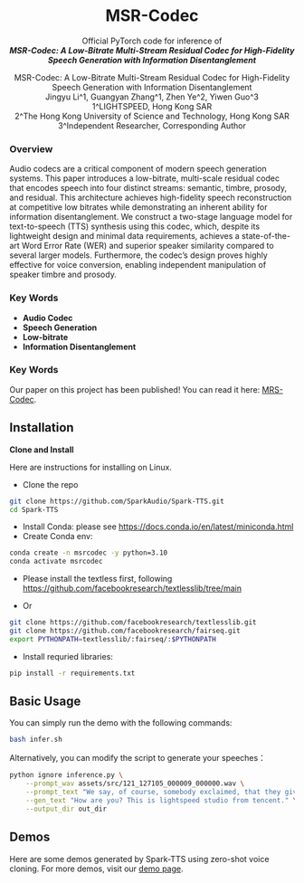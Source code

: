 <div align="center">
    <h1>
    MSR-Codec
    </h1>
    <p>
    Official PyTorch code for inference of <br>
    <b><em>MSR-Codec: A Low-Bitrate Multi-Stream Residual Codec for High-Fidelity Speech Generation with Information Disentanglement</em></b>
    </p>
    <p>
      MSR-Codec: A Low-Bitrate Multi-Stream Residual Codec for High-Fidelity Speech Generation with Information Disentanglement<br>
      Jingyu Li^1, Guangyan Zhang^1, Zhen Ye^2, Yiwen Guo^3<br>
      1^LIGHTSPEED, Hong Kong SAR<br>
      2^The Hong Kong University of Science and Technology, Hong Kong SAR<br>
      3^Independent Researcher, Corresponding Author<br>
    </p>
</div>

<!-- ## MRS-Codec 🔥 -->

### Overview

Audio codecs are a critical component of modern speech generation systems. This paper introduces a low-bitrate, multi-scale residual codec that encodes speech into four distinct streams: semantic, timbre, prosody, and residual. This architecture achieves high-fidelity speech reconstruction at competitive low bitrates while demonstrating an inherent ability for information disentanglement. We construct a two-stage language model for text-to-speech (TTS) synthesis using this codec, which, despite its lightweight design and minimal data requirements, achieves a state-of-the-art Word Error Rate (WER) and superior speaker similarity compared to several larger models. Furthermore, the codec’s design proves highly effective for voice conversion, enabling independent manipulation of speaker timbre and prosody.

### Key Words

- **Audio Codec**
- **Speech Generation**
- **Low-bitrate**
- **Information Disentanglement**

### Key Words
Our paper on this project has been published! You can read it here: [MRS-Codec](https://arxiv.org/pdf/2509.13068). 


## Installation
**Clone and Install**

  Here are instructions for installing on Linux. 


- Clone the repo
``` sh
git clone https://github.com/SparkAudio/Spark-TTS.git
cd Spark-TTS
```

- Install Conda: please see https://docs.conda.io/en/latest/miniconda.html
- Create Conda env:

``` sh
conda create -n msrcodec -y python=3.10
conda activate msrcodec
```
- Please install the textless first, following https://github.com/facebookresearch/textlesslib/tree/main

- Or 
``` sh
git clone https://github.com/facebookresearch/textlesslib.git
git clone https://github.com/facebookresearch/fairseq.git
export PYTHONPATH=textlesslib/:fairseq/:$PYTHONPATH
```
- Install requried libraries:
``` sh
pip install -r requirements.txt
```

## **Basic Usage**

You can simply run the demo with the following commands:
``` sh
bash infer.sh
```

Alternatively, you can modify the script to generate your speeches：

``` sh
python ignore inference.py \
    --prompt_wav assets/src/121_127105_000009_000000.wav \
    --prompt_text "We say, of course, somebody exclaimed, that they give two turns!" \
    --gen_text "How are you? This is lightspeed studio from tencent." \
    --output_dir out_dir
```

## **Demos**

Here are some demos generated by Spark-TTS using zero-shot voice cloning. For more demos, visit our [demo page](https://herbertljy.github.io/MSRCodec/).

<!-- ---
Zero-shot TTS
---

<table>
      <thead>
        <tr>
          <th>Prompt Text</th>
          <th>Prompt Speech</th>
          <th>Generated Text</th>
          <th>Generated Speech</th>
        </tr>
      </thead>
      <tbody>
        <tr>
          <td>On the second day, the boy climbed to the top of a cliff near the camp.</td>
          <td>
            <audio controls preload="metadata">
              <source src="./assets/tts/common_voice_en_17161.wav" type="audio/mpeg">
              Your browser does not support the audio element.
            </audio>
          </td>
          <td>The area was swirling in dust so intense that it hid the moon from view.</td>
          <td>
            <audio controls preload="metadata">
              <source src="./assets/tts/common_voice_en_17161-common_voice_en_17160.wav" type="audio/mpeg">
              Your browser does not support the audio element.
            </audio>
          </td>
        </tr>
        <tr>
          <td>She wasn't home, a neighbour said that he didn't think she came in last night.</td>
          <td>
            <audio controls preload="metadata">
              <source src="./assets/tts/common_voice_en_17389984.wav" type="audio/mpeg">
              Your browser does not support the audio element.
            </audio>
          </td>
          <td>Technically, breaking a mirror is not five years, but seven years of bad luck.</td>
          <td>
            <audio controls preload="metadata">
              <source src="./assets/tts/common_voice_en_17389984-common_voice_en_17389988.wav" type="audio/mpeg">
              Your browser does not support the audio element.
            </audio>
          </td>
        </tr>
        <tr>
          <td>Several people are walking out in the spotlight.</td>
          <td>
            <audio controls preload="metadata">
              <source src="./assets/tts/common_voice_en_177895.wav" type="audio/mpeg">
              Your browser does not support the audio element.
            </audio>
          </td>
          <td>A man is taking a look at the food products.</td>
          <td>
            <audio controls preload="metadata">
              <source src="./assets/tts/common_voice_en_177895-common_voice_en_177898.wav" type="audio/mpeg">
              Your browser does not support the audio element.
            </audio>
          </td>
        </tr>
        <tr>
          <td>The music, while technically a waltz, sounded more like a drunken tuba player falling into the orchestra's percussion section.</td>
          <td>
            <audio controls preload="metadata">
              <source src="./assets/tts/common_voice_en_18012457.wav" type="audio/mpeg">
              Your browser does not support the audio element.
            </audio>
          </td>
          <td>One of the world's biggest problems is the growth of the human population.</td>
          <td>
            <audio controls preload="metadata">
              <source src="./assets/tts/common_voice_en_18012457-common_voice_en_18012447.wav" type="audio/mpeg">
              Your browser does not support the audio element.
            </audio>
          </td>
        </tr>
        <tr>
          <td>She was singularly quick, singularly receptive.</td>
          <td>
            <audio controls preload="metadata">
              <source src="./assets/tts/common_voice_en_18554437.wav" type="audio/mpeg">
              Your browser does not support the audio element.
            </audio>
          </td>
          <td>Can't you see the scene? he asked with a queer smile of excitement.</td>
          <td>
            <audio controls preload="metadata">
              <source src="./assets/tts/common_voice_en_18554437-common_voice_en_18554439.wav" type="audio/mpeg">
              Your browser does not support the audio element.
            </audio>
          </td>
        </tr>
        <tr>
          <td>Some development processes usually conducted sequentially were conducted in parallel.</td>
          <td>
            <audio controls preload="metadata">
              <source src="./assets/tts/common_voice_en_18672480.wav" type="audio/mpeg">
              Your browser does not support the audio element.
            </audio>
          </td>
          <td>In testimony to investigators, the page described the relationship as consensual and not intimidating.</td>
          <td>
            <audio controls preload="metadata">
              <source src="./assets/tts/common_voice_en_18672480-common_voice_en_18672484.wav" type="audio/mpeg">
              Your browser does not support the audio element.
            </audio>
          </td>
        </tr>
      </tbody>
    </table>

---
Voice Conversion
---

<table>
      <thead>
        <tr>
          <th>Timbre Prompt</th>
          <th>Source Audio</th>
          <th>Cosyvoice2</th>
          <th>Seed-VC</th>
          <th>524+S</th>
          <th>524+P</th>
          <th>524+S+P</th>
        </tr>
      </thead>
      <tbody>
        <tr>
          <td rowspan="3">
            <audio controls preload="metadata">
              <source src="./assets/target/p318_354.wav" type="audio/mpeg">
              Your browser does not support the audio element.
            </audio>
          </td>
          <td>
            <audio controls preload="metadata">
              <source src="./assets/src/8555_284449_000053_000001.wav" type="audio/mpeg">
              Your browser does not support the audio element.
            </audio>
            <span class="timbre-meta">
              It isn't a very pretty cabin and the furniture is cheap and common, but I'm sure it is good enough for this wicked man and his family.
            </span>
          </td>
          <td>
            <audio controls preload="metadata">
              <source src="./assets/cosyvoice2/p318_354_8555_284449_000053_000001.wav" type="audio/mpeg">
            </audio>
          </td>
          <td>
            <audio controls preload="metadata">
              <source src="./assets/seed_vc/p318_354_8555_284449_000053_000001.wav" type="audio/mpeg">
            </audio>
          </td>
          <td>
            <audio controls preload="metadata">
              <source src="./assets/524/p318_354_8555_284449_000053_000001.wav" type="audio/mpeg">
            </audio>
          </td>
          <td>
            <audio controls preload="metadata">
              <source src="./assets/524_prosody/p318_354_8555_284449_000053_000001.wav" type="audio/mpeg">
            </audio>
          </td>
          <td>
            <audio controls preload="metadata">
              <source src="./assets/524_spk_prosody/p318_354_8555_284449_000053_000001.wav" type="audio/mpeg">
            </audio>
          </td>
        </tr>
        <tr>
          <td>
            <audio controls preload="metadata">
              <source src="./assets/src/1188_133604_000004_000005.wav" type="audio/mpeg">
            </audio>
            <span class="timbre-meta">
              You see how doubly, how intimately, opposed the ideas are; yet how difficult to explain without apparent contradiction.
            </span>
          </td>
          <td>
            <audio controls preload="metadata">
              <source src="./assets/cosyvoice2/p318_354_1188_133604_000004_000005.wav" type="audio/mpeg">
            </audio>
          </td>
          <td>
            <audio controls preload="metadata">
              <source src="./assets/seed_vc/p318_354_1188_133604_000004_000005.wav" type="audio/mpeg">
            </audio>
          </td>
                    <td><audio controls preload="metadata">
              <source src="./assets/524/p318_354_1188_133604_000004_000005.wav" type="audio/mpeg">
            </audio>
          </td>
          <td>
            <audio controls preload="metadata">
              <source src="./assets/524_prosody/p318_354_1188_133604_000004_000005.wav" type="audio/mpeg">
            </audio>
          </td>
          <td>
            <audio controls preload="metadata">
              <source src="./assets/524_spk_prosody/p318_354_1188_133604_000004_000005.wav" type="audio/mpeg">
            </audio>
          </td>
        </tr>
        <tr>
          <td>
            <audio controls preload="metadata">
              <source src="./assets/src/260_123440_000015_000000.wav" type="audio/mpeg">
            </audio>
            <span class="timbre-meta">
              As she said this she looked down at her hands, and was surprised to see that she had put on one of the Rabbit's little white kid gloves while she was talking.
            </span>
          </td>
          <td>
            <audio controls preload="metadata">
              <source src="./assets/cosyvoice2/p318_354_260_123440_000015_000000.wav" type="audio/mpeg">
            </audio>
          </td>
          <td>
            <audio controls preload="metadata">
              <source src="./assets/seed_vc/p318_354_260_123440_000015_000000.wav" type="audio/mpeg">
            </audio>
          </td>
          <td>
            <audio controls preload="metadata">
              <source src="./assets/524/p318_354_260_123440_000015_000000.wav" type="audio/mpeg">
            </audio>
          </td>
          <td>
            <audio controls preload="metadata">
              <source src="./assets/524_prosody/p318_354_260_123440_000015_000000.wav" type="audio/mpeg">
            </audio>
          </td>
          <td>
            <audio controls preload="metadata">
              <source src="./assets/524_spk_prosody/p318_354_260_123440_000015_000000.wav" type="audio/mpeg">
            </audio>
          </td>
        </tr>
        <tr>
          <td rowspan="3">
            <audio controls preload="metadata">
              <source src="./assets/target/p269_236.wav" type="audio/mpeg">
              Your browser does not support the audio element.
            </audio>
          </td>
          <td>
            <audio controls preload="metadata">
              <source src="./assets/src/121_127105_000044_000000.wav" type="audio/mpeg">
            </audio>
            <span class="timbre-meta">
              He had been left, by the death of their parents in India, guardian to a small nephew and a small niece, children of a younger, a military brother, whom he had lost two years before.
            </span>
          </td>
          <td>
            <audio controls preload="metadata">
              <source src="./assets/cosyvoice2/p269_236_121_127105_000044_000000.wav" type="audio/mpeg">
            </audio>
          </td>
          <td>
            <audio controls preload="metadata">
              <source src="./assets/seed_vc/p269_236_121_127105_000044_000000.wav" type="audio/mpeg">
            </audio>
          </td>
          <td>
            <audio controls preload="metadata">
              <source src="./assets/524/p269_236_121_127105_000044_000000.wav" type="audio/mpeg">
            </audio>
          </td>
          <td>
            <audio controls preload="metadata">
              <source src="./assets/524_prosody/p269_236_121_127105_000044_000000.wav" type="audio/mpeg">
            </audio>
          </td>
          <td>
            <audio controls preload="metadata">
              <source src="./assets/524_spk_prosody/p269_236_121_127105_000044_000000.wav" type="audio/mpeg">
            </audio>
          </td>
        </tr>
        <tr>
          <td>
            <audio controls preload="metadata">
              <source src="./assets/src/8230_279154_000020_000000.wav" type="audio/mpeg">
            </audio>
            <span class="timbre-meta">
              The second datum is that we certainly have more capacity for knowing the past than for knowing the future.
            </span>
          </td>
          <td>
            <audio controls preload="metadata">
              <source src="./assets/cosyvoice2/p269_236_8230_279154_000020_000000.wav" type="audio/mpeg">
            </audio>
          </td>
          <td>
            <audio controls preload="metadata">
              <source src="./assets/seed_vc/p269_236_8230_279154_000020_000000.wav" type="audio/mpeg">
            </audio>
          </td>
          <td>
            <audio controls preload="metadata">
              <source src="./assets/524/p269_236_8230_279154_000020_000000.wav" type="audio/mpeg">
            </audio>
          </td>
          <td>
            <audio controls preload="metadata">
              <source src="./assets/524_prosody/p269_236_8230_279154_000020_000000.wav" type="audio/mpeg">
            </audio>
          </td>
          <td>
            <audio controls preload="metadata">
              <source src="./assets/524_spk_prosody/p269_236_8230_279154_000020_000000.wav" type="audio/mpeg">
            </audio>
          </td>
        </tr>
        <tr>
          <td>
            <audio controls preload="metadata">
              <source src="./assets/src/8455_210777_000065_000000.wav" type="audio/mpeg">
            </audio>
            <span class="timbre-meta">
              Captain Battleax, of the john Bright, will have received a letter to the same effect from the First Lord of the Admiralty, and you will find him ready to co-operate with your Excellency in every respect.--I have the honour to be, sir, your Excellency's most obedient servant,
          </td>
          <td>
            <audio controls preload="metadata">
              <source src="./assets/cosyvoice2/p269_236_8455_210777_000065_000000.wav" type="audio/mpeg">
            </audio>
          </td>
          <td>
            <audio controls preload="metadata">
              <source src="./assets/seed_vc/p269_236_8455_210777_000065_000000.wav" type="audio/mpeg">
            </audio>
          </td>
          <td>
            <audio controls preload="metadata">
              <source src="./assets/524/p269_236_8455_210777_000065_000000.wav" type="audio/mpeg">
            </audio>
          </td>
          <td>
            <audio controls preload="metadata">
              <source src="./assets/524_prosody/p269_236_8455_210777_000065_000000.wav" type="audio/mpeg">
            </audio>
          </td>
          <td>
            <audio controls preload="metadata">
              <source src="./assets/524_spk_prosody/p269_236_8455_210777_000065_000000.wav" type="audio/mpeg">
            </audio>
          </td>
        </tr>
        <tr>
          <td rowspan="3">
            <audio controls preload="metadata">
              <source src="./assets/target/p364_009.wav" type="audio/mpeg">
              Your browser does not support the audio element.
            </audio>
          </td>
          <td>
            <audio controls preload="metadata">
              <source src="./assets/src/1089_134691_000024_000000.wav" type="audio/mpeg">
            </audio>
            <span class="timbre-meta">
              He recognized their speech collectively before he distinguished their faces.
            </span>
          </td>
          <td>
            <audio controls preload="metadata">
              <source src="./assets/cosyvoice2/p364_009_1089_134691_000024_000000.wav" type="audio/mpeg">
            </audio>
          </td>
          <td>
            <audio controls preload="metadata">
              <source src="./assets/seed_vc/p364_009_1089_134691_000024_000000.wav" type="audio/mpeg">
            </audio>
          </td>
          <td>
            <audio controls preload="metadata">
              <source src="./assets/524/p364_009_1089_134691_000024_000000.wav" type="audio/mpeg">
            </audio>
          </td>
          <td>
            <audio controls preload="metadata">
              <source src="./assets/524_prosody/p364_009_1089_134691_000024_000000.wav" type="audio/mpeg">
            </audio>
          </td>
          <td>
            <audio controls preload="metadata">
              <source src="./assets/524_spk_prosody/p364_009_1089_134691_000024_000000.wav" type="audio/mpeg">
            </audio>
          </td>
        </tr>
        <tr>
          <td>
            <audio controls preload="metadata">
              <source src="./assets/src/1580_141084_000016_000002.wav" type="audio/mpeg">
            </audio>
            <span class="timbre-meta">
              It is possible that I may be in a position then to indicate some course of action.
            </span>
          </td>
          <td>
            <audio controls preload="metadata">
              <source src="./assets/cosyvoice2/p364_009_1580_141084_000016_000002.wav" type="audio/mpeg">
            </audio>
          </td>
          <td>
            <audio controls preload="metadata">
              <source src="./assets/seed_vc/p364_009_1580_141084_000016_000002.wav" type="audio/mpeg">
            </audio>
          </td>
          <td>
            <audio controls preload="metadata">
              <source src="./assets/524/p364_009_1580_141084_000016_000002.wav" type="audio/mpeg">
            </audio>
          </td>
          <td>
            <audio controls preload="metadata">
              <source src="./assets/524_prosody/p364_009_1580_141084_000016_000002.wav" type="audio/mpeg">
            </audio>
          </td>
          <td>
            <audio controls preload="metadata">
              <source src="./assets/524_spk_prosody/p364_009_1580_141084_000016_000002.wav" type="audio/mpeg">
            </audio>
          </td>
        </tr>
        <tr>
          <td>
            <audio controls preload="metadata">
              <source src="./assets/src/237_134500_000023_000002.wav" type="audio/mpeg">
            </audio>
            <span class="timbre-meta">
              She wouldn't know how to go about it.
            </span>
          </td>
          <td>
            <audio controls preload="metadata">
              <source src="./assets/cosyvoice2/p364_009_237_134500_000023_000002.wav" type="audio/mpeg">
            </audio>
          </td>
          <td>
            <audio controls preload="metadata">
              <source src="./assets/seed_vc/p364_009_237_134500_000023_000002.wav" type="audio/mpeg">
            </audio>
          </td>
          <td>
            <audio controls preload="metadata">
              <source src="./assets/524/p364_009_237_134500_000023_000002.wav" type="audio/mpeg">
            </audio>
          </td>
          <td>
            <audio controls preload="metadata">
              <source src="./assets/524_prosody/p364_009_237_134500_000023_000002.wav" type="audio/mpeg">
            </audio>
          </td>
          <td>
            <audio controls preload="metadata">
              <source src="./assets/524_spk_prosody/p364_009_237_134500_000023_000002.wav" type="audio/mpeg">
            </audio>
          </td>
        </tr>
        <tr>
          <td rowspan="3">
            <audio controls preload="metadata">
              <source src="./assets/target/p237_196.wav" type="audio/mpeg">
              Your browser does not support the audio element.
            </audio>
          </td>
          <td>
            <audio controls preload="metadata">
              <source src="./assets/src/2300_131720_000040_000001.wav" type="audio/mpeg">
            </audio>
            <span class="timbre-meta">
              The station at Berlin comprised five boilers, and six vertical steam engines driving by belts twelve Edison dynamos, each of about fifty five horse power capacity.
            </span>
          </td>
          <td>
            <audio controls preload="metadata">
              <source src="./assets/cosyvoice2/p237_196_2300_131720_000040_000001.wav" type="audio/mpeg">
            </audio>
          </td>
          <td>
            <audio controls preload="metadata">
              <source src="./assets/seed_vc/p237_196_2300_131720_000040_000001.wav" type="audio/mpeg">
            </audio>
          </td>
          <td>
            <audio controls preload="metadata">
              <source src="./assets/524/p237_196_2300_131720_000040_000001.wav" type="audio/mpeg">
            </audio>
          </td>
          <td>
            <audio controls preload="metadata">
              <source src="./assets/524_prosody/p237_196_2300_131720_000040_000001.wav" type="audio/mpeg">
            </audio>
          </td>
          <td>
            <audio controls preload="metadata">
              <source src="./assets/524_spk_prosody/p237_196_2300_131720_000040_000001.wav" type="audio/mpeg">
            </audio>
          </td>
        </tr>
        <tr>
          <td>
            <audio controls preload="metadata">
              <source src="./assets/src/4446_2275_000002_000007.wav" type="audio/mpeg">
            </audio>
            <span class="timbre-meta">
              She called his name on the threshold, but in her swift flight across the room she felt a change in him and caught herself up so deftly that he could not tell just when she did it. She merely brushed his cheek with her lips and put a hand lightly and joyously on either shoulder.
            </span>
          </td>
          <td>
            <audio controls preload="metadata">
              <source src="./assets/cosyvoice2/p237_196_4446_2275_000002_000007.wav" type="audio/mpeg">
            </audio>
          </td>
          <td>
            <audio controls preload="metadata">
              <source src="./assets/seed_vc/p237_196_4446_2275_000002_000007.wav" type="audio/mpeg">
            </audio>
          </td>
          <td>
            <audio controls preload="metadata">
              <source src="./assets/524/p237_196_4446_2275_000002_000007.wav" type="audio/mpeg">
            </audio>
          </td>
          <td>
            <audio controls preload="metadata">
              <source src="./assets/524_prosody/p237_196_4446_2275_000002_000007.wav" type="audio/mpeg">
            </audio>
          </td>
          <td>
            <audio controls preload="metadata">
              <source src="./assets/524_spk_prosody/p237_196_4446_2275_000002_000007.wav" type="audio/mpeg">
            </audio>
          </td>
        </tr>
        <tr>
          <td>
            <audio controls preload="metadata">
              <source src="./assets/src/3570_5694_000006_000006.wav" type="audio/mpeg">
            </audio>
            <span class="timbre-meta">
              When the quasi peaceable stage of industry is reached, with its fundamental institution of chattel slavery, the general principle, more or less rigorously applied, is that the base, industrious class should consume only what may be necessary to their subsistence.
            </span>
          </td>
          <td>
            <audio controls preload="metadata">
              <source src="./assets/cosyvoice2/p237_196_3570_5694_000006_000006.wav" type="audio/mpeg">
            </audio>
          </td>
          <td>
            <audio controls preload="metadata">
              <source src="./assets/seed_vc/p237_196_3570_5694_000006_000006.wav" type="audio/mpeg">
            </audio>
          </td>
          <td>
            <audio controls preload="metadata">
              <source src="./assets/524/p237_196_3570_5694_000006_000006.wav" type="audio/mpeg">
            </audio>
          </td>
          <td>
            <audio controls preload="metadata">
              <source src="./assets/524_prosody/p237_196_3570_5694_000006_000006.wav" type="audio/mpeg">
            </audio>
          </td>
          <td>
            <audio controls preload="metadata">
              <source src="./assets/524_spk_prosody/p237_196_3570_5694_000006_000006.wav" type="audio/mpeg">
            </audio>
          </td>
        </tr>
      </tbody>
    </table>
     -->
